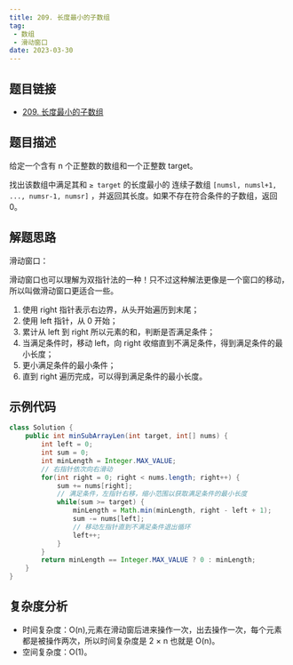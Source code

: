 ```yaml
---
title: 209. 长度最小的子数组
tag:
 - 数组
 - 滑动窗口
date: 2023-03-30
---
```


## 题目链接

- [209. 长度最小的子数组](https://leetcode.cn/problems/minimum-size-subarray-sum/)

## 题目描述 <Badge text="中等" type="warning"/>

给定一个含有 n 个正整数的数组和一个正整数 target。

找出该数组中满足其和 `≥ target` 的长度最小的 连续子数组 `[numsl, numsl+1, ..., numsr-1, numsr]` ，并返回其长度。如果不存在符合条件的子数组，返回 0。

## 解题思路

滑动窗口：

滑动窗口也可以理解为双指针法的一种！只不过这种解法更像是一个窗口的移动，所以叫做滑动窗口更适合一些。

1. 使用 right 指针表示右边界，从头开始遍历到末尾；
2. 使用 left 指针，从 0 开始；
3. 累计从 left 到 right 所以元素的和，判断是否满足条件；
  1. 当满足条件时，移动 left，向 right 收缩直到不满足条件，得到满足条件的最小长度；
  2. 更小满足条件的最小条件；
4. 直到 right 遍历完成，可以得到满足条件的最小长度。

## 示例代码

```java
class Solution {
    public int minSubArrayLen(int target, int[] nums) {
        int left = 0;
        int sum = 0;
        int minLength = Integer.MAX_VALUE;
        // 右指针依次向右滑动
        for(int right = 0; right < nums.length; right++) {
            sum += nums[right];
            // 满足条件，左指针右移，缩小范围以获取满足条件的最小长度
            while(sum >= target) {
                minLength = Math.min(minLength, right - left + 1);
                sum -= nums[left];
                // 移动左指针直到不满足条件退出循环
                left++;
            }
        }
        return minLength == Integer.MAX_VALUE ? 0 : minLength;
    }
}
```

## 复杂度分析

- 时间复杂度：O(n),元素在滑动窗后进来操作一次，出去操作一次，每个元素都是被操作两次，所以时间复杂度是 2 × n 也就是 O(n)。
- 空间复杂度：O(1)。